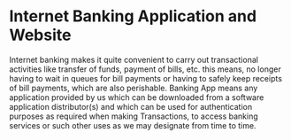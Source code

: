 # Internet Banking Application and Website
Internet banking makes it quite convenient to carry out transactional activities like transfer of funds, payment of bills, etc. this means, no longer having to wait in queues for bill payments or having to safely keep receipts of bill payments, which are also perishable. 
Banking App means any application provided by us which can be downloaded from a software application distributor(s) and which can be used for authentication purposes as required when making Transactions, to access banking services or such other uses as we may designate from time to time.

